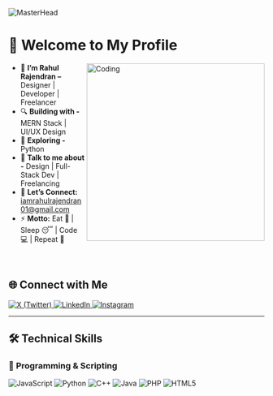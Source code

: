 ![MasterHead](https://i.pinimg.com/originals/ca/26/2e/ca262e0354eea311c41134c3e4bc3bc2.gif)

# 👋 Welcome to My Profile  

<img align="right" alt="Coding" width="350" src="https://user-images.githubusercontent.com/55389276/140866485-8fb1c876-9a8f-4d6a-98dc-08c4981eaf70.gif">


- 🚀 **I’m Rahul Rajendran –** Designer | Developer | Freelancer
- 🔍 **Building with -** MERN Stack | UI/UX Design  
- 📖 **Exploring -**  Python 
- 💬 **Talk to me about -** Design | Full-Stack Dev | Freelancing  
- 📩 **Let’s Connect:** iamrahulrajendran01@gmail.com
- ⚡ **Motto:** Eat 🍔 | Sleep 😴 | Code 💻 | Repeat 🔁  <br><br><br>



 
## 🌐 Connect with Me
<a href="https://twitter.com/rahulriyaz_" target="_blank">
    <img src="https://img.shields.io/badge/X-000000?style=for-the-badge&logo=x&logoColor=white" alt="X (Twitter)" />
</a>
<a href="https://www.linkedin.com/in/rahulrajendran1" target="_blank">
    <img src="https://img.shields.io/badge/LinkedIn-0A66C2?style=for-the-badge&logo=LinkedIn&logoColor=white" alt="LinkedIn" />
</a>
<a href="https://www.instagram.com/iamrahul.r1" target="_blank">
    <img src="https://img.shields.io/badge/Instagram-E4405F?style=for-the-badge&logo=instagram&logoColor=white" alt="Instagram" />
</a>
<!-- <a href="https://t.me/k4r7h1kn" target="_blank">
    <img src="https://img.shields.io/badge/Telegram-26A5E4?style=for-the-badge&logo=telegram&logoColor=white" alt="Telegram" />
</a> -->
<!-- <a href="https://medium.com/@k4r7h1kn" target="_blank">
    <img src="https://img.shields.io/badge/Medium-000000?style=for-the-badge&logo=medium&logoColor=white" alt="Medium" />
</a>
<a href="https://tryhackme.com/p/k4r7h1kn" target="_blank">
    <img src="https://img.shields.io/badge/TryHackMe-2DC653?style=for-the-badge&logo=tryhackme&logoColor=white" alt="TryHackMe" />
</a> -->

---

## 🛠️ Technical Skills


<div align="left">
<!--     <img src="https://img.shields.io/badge/Burp_Suite-000000?style=for-the-badge&logo=burp-suite&logoColor=FF6633" alt="Burp Suite" />
    <img src="https://img.shields.io/badge/Metasploit-000000?style=for-the-badge&logo=metasploit&logoColor=008C8C" alt="Metasploit" />
    <img src="https://img.shields.io/badge/Wireshark-000000?style=for-the-badge&logo=wireshark&logoColor=009639" alt="Wireshark" />
    <img src="https://img.shields.io/badge/Nmap-000000?style=for-the-badge&logo=security&logoColor=0099CC" alt="Nmap" />
    <img src="https://img.shields.io/badge/Tor-000000?style=for-the-badge&logo=torproject&logoColor=7E4798" alt="Tor" />
    <img src="https://img.shields.io/badge/TryHackMe-000000?style=for-the-badge&logo=tryhackme&logoColor=2DC653" alt="TryHackMe" />
    <img src="https://img.shields.io/badge/SQLmap-000000?style=for-the-badge&logo=database&logoColor=E91E63" alt="SQLmap" />
    <img src="https://img.shields.io/badge/John%20The%20Ripper-000000?style=for-the-badge&logo=lock&logoColor=white" alt="John The Ripper" />
    <img src="https://img.shields.io/badge/Aircrack--ng-000000?style=for-the-badge&logo=wifi&logoColor=FF0000" alt="Aircrack-ng" />
    <img src="https://img.shields.io/badge/Hashcat-000000?style=for-the-badge&logo=hashnode&logoColor=0072C6" alt="Hashcat" />
    <img src="https://img.shields.io/badge/Netcat-000000?style=for-the-badge&logo=linux&logoColor=white" alt="Netcat" />
    <img src="https://img.shields.io/badge/Exploit%20DB-000000?style=for-the-badge&logo=exploit-db&logoColor=red" alt="Exploit DB" />
    <img src="https://img.shields.io/badge/Reverse%20Shell%20Generator-000000?style=for-the-badge&logo=gnubash&logoColor=green" alt="Reverse Shell Generator" /> -->
</div>


### 🔹 **Programming & Scripting**
<div align="left">
<!--     <img src="https://img.shields.io/badge/Bash-000000?style=for-the-badge&logo=gnu-bash&logoColor=4EAA25" alt="Bash" /> -->
   <img src="https://img.shields.io/badge/JavaScript-000000?style=for-the-badge&logo=javascript&logoColor=F7DF1E" alt="JavaScript" />
    <img src="https://img.shields.io/badge/Python-000000?style=for-the-badge&logo=python&logoColor=3776AB" alt="Python" />
    <img src="https://img.shields.io/badge/C++-000000?style=for-the-badge&logo=c%2B%2B&logoColor=blue" alt="C++" />
    <img src="https://img.shields.io/badge/Java-000000?style=for-the-badge&logo=java&logoColor=007396" alt="Java" />
    <img src="https://img.shields.io/badge/PHP-000000?style=for-the-badge&logo=php&logoColor=777BB4" alt="PHP" />
    <img src="https://img.shields.io/badge/HTML5-000000?style=for-the-badge&logo=html5&logoColor=E34F26" alt="HTML5" />
</div>


<div align="left">
<!--     <img src="https://img.shields.io/badge/Kali_Linux-000000?style=for-the-badge&logo=kali-linux&logoColor=557C94" alt="Kali Linux" />
    <img src="https://img.shields.io/badge/Parrot_OS-000000?style=for-the-badge&logo=parrot&logoColor=2E8E8F" alt="Parrot OS" />
    <img src="https://img.shields.io/badge/Debian-000000?style=for-the-badge&logo=debian&logoColor=D70A53" alt="Debian" />
    <img src="https://img.shields.io/badge/Tails%20OS-000000?style=for-the-badge&logo=tails&logoColor=56347C" alt="Tails OS" />
    <img src="https://img.shields.io/badge/BlackArch-000000?style=for-the-badge&logo=arch-linux&logoColor=0A0A0A" alt="BlackArch" />
    <img src="https://img.shields.io/badge/iOS-000000?style=for-the-badge&logo=ios&logoColor=white" alt="iOS" /> -->
</div> <br>
